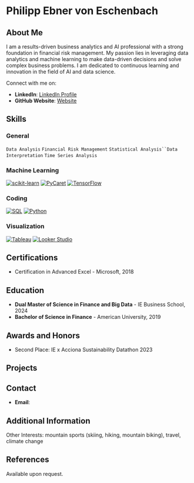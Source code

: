 # Philipp Ebner von Eschenbach

## About Me

I am a results-driven business analytics and AI professional with a strong foundation in financial risk management. My passion lies in leveraging data analytics and machine learning to make data-driven decisions and solve complex business problems. I am dedicated to continuous learning and innovation in the field of AI and data science.

Connect with me on:
- **LinkedIn**: [ LinkedIn Profile](https://www.linkedin.com/in/philipp-ebner-von-eschenbach/)
- **GitHub Website**: [Website](https://github.com/PhilippEbnervE)

## Skills
### General
`Data Analysis` `Financial Risk Management` `Statistical Analysis``Data Interpretation` `Time Series Analysis`

### Machine Learning
[![scikit-learn](https://img.shields.io/badge/scikit--learn-FF6F61?style=for-the-badge&logo=scikit-learn&logoColor=white)](https://scikit-learn.org/stable/)
[![PyCaret](https://img.shields.io/badge/PyCaret-00A5AB?style=for-the-badge&logo=pycaret&logoColor=white)](https://pycaret.org/)
[![TensorFlow](https://img.shields.io/badge/TensorFlow-FF6F00?style=for-the-badge&logo=tensorflow&logoColor=white)](https://www.tensorflow.org/)

### Coding
[![SQL](https://img.shields.io/badge/SQL-FF5733?style=for-the-badge&logo=sql&logoColor=white)](https://en.wikipedia.org/wiki/SQL)
[![Python](https://img.shields.io/badge/Python-44BD32?style=for-the-badge&logo=python&logoColor=white)](https://www.python.org/)

### Visualization
[![Tableau](https://img.shields.io/badge/Tableau-009B75?style=for-the-badge&logo=tableau&logoColor=white)](https://www.tableau.com/)
[![Looker Studio](https://img.shields.io/badge/Looker_Studio-00ACDC?style=for-the-badge&logo=looker&logoColor=white)](https://looker.com/)


## Certifications

- Certification in Advanced Excel - Microsoft, 2018

## Education

- **Dual Master of Science in Finance and Big Data** - IE Business School, 2024
- **Bachelor of Science in Finance** - American University, 2019

## Awards and Honors

- Second Place: IE x Acciona Sustainability Datathon 2023

## Projects


## Contact

- **Email**: 

## Additional Information

Other Interests: mountain sports (skiing, hiking, mountain biking), travel, climate change

## References

Available upon request.

